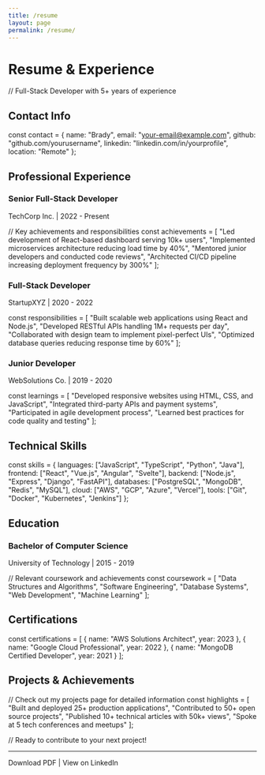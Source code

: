 ```yaml
---
title: /resume
layout: page
permalink: /resume/
---
```


# <span class="ide-keyword">Resume</span> <span class="ide-operator">&</span> <span class="ide-class">Experience</span>

<span class="ide-comment">// Full-Stack Developer with 5+ years of experience</span>

## <span class="ide-keyword">Contact</span> <span class="ide-class">Info</span>

<span class="ide-keyword">const</span> <span class="ide-variable">contact</span> <span class="ide-operator">=</span> <span class="ide-bracket">{</span>
  <span class="ide-property">name</span><span class="ide-operator">:</span> <span class="ide-string">"Brady"</span><span class="ide-operator">,</span>
  <span class="ide-property">email</span><span class="ide-operator">:</span> <span class="ide-string">"your-email@example.com"</span><span class="ide-operator">,</span>
  <span class="ide-property">github</span><span class="ide-operator">:</span> <span class="ide-string">"github.com/yourusername"</span><span class="ide-operator">,</span>
  <span class="ide-property">linkedin</span><span class="ide-operator">:</span> <span class="ide-string">"linkedin.com/in/yourprofile"</span><span class="ide-operator">,</span>
  <span class="ide-property">location</span><span class="ide-operator">:</span> <span class="ide-string">"Remote"</span>
<span class="ide-bracket">}</span><span class="ide-operator">;</span>

## <span class="ide-keyword">Professional</span> <span class="ide-class">Experience</span>

### <span class="ide-class">Senior</span> <span class="ide-class">Full-Stack</span> <span class="ide-class">Developer</span>
<span class="ide-string">TechCorp Inc.</span> <span class="ide-operator">|</span> <span class="ide-property">2022 - Present</span>

<span class="ide-comment">// Key achievements and responsibilities</span>
<span class="ide-keyword">const</span> <span class="ide-variable">achievements</span> <span class="ide-operator">=</span> <span class="ide-bracket">[</span>
  <span class="ide-string">"Led development of React-based dashboard serving 10k+ users"</span><span class="ide-operator">,</span>
  <span class="ide-string">"Implemented microservices architecture reducing load time by 40%"</span><span class="ide-operator">,</span>
  <span class="ide-string">"Mentored junior developers and conducted code reviews"</span><span class="ide-operator">,</span>
  <span class="ide-string">"Architected CI/CD pipeline increasing deployment frequency by 300%"</span>
<span class="ide-bracket">]</span><span class="ide-operator">;</span>

### <span class="ide-class">Full-Stack</span> <span class="ide-class">Developer</span>
<span class="ide-string">StartupXYZ</span> <span class="ide-operator">|</span> <span class="ide-property">2020 - 2022</span>

<span class="ide-keyword">const</span> <span class="ide-variable">responsibilities</span> <span class="ide-operator">=</span> <span class="ide-bracket">[</span>
  <span class="ide-string">"Built scalable web applications using React and Node.js"</span><span class="ide-operator">,</span>
  <span class="ide-string">"Developed RESTful APIs handling 1M+ requests per day"</span><span class="ide-operator">,</span>
  <span class="ide-string">"Collaborated with design team to implement pixel-perfect UIs"</span><span class="ide-operator">,</span>
  <span class="ide-string">"Optimized database queries reducing response time by 60%"</span>
<span class="ide-bracket">]</span><span class="ide-operator">;</span>

### <span class="ide-class">Junior</span> <span class="ide-class">Developer</span>
<span class="ide-string">WebSolutions Co.</span> <span class="ide-operator">|</span> <span class="ide-property">2019 - 2020</span>

<span class="ide-keyword">const</span> <span class="ide-variable">learnings</span> <span class="ide-operator">=</span> <span class="ide-bracket">[</span>
  <span class="ide-string">"Developed responsive websites using HTML, CSS, and JavaScript"</span><span class="ide-operator">,</span>
  <span class="ide-string">"Integrated third-party APIs and payment systems"</span><span class="ide-operator">,</span>
  <span class="ide-string">"Participated in agile development process"</span><span class="ide-operator">,</span>
  <span class="ide-string">"Learned best practices for code quality and testing"</span>
<span class="ide-bracket">]</span><span class="ide-operator">;</span>

## <span class="ide-keyword">Technical</span> <span class="ide-class">Skills</span>

<span class="ide-keyword">const</span> <span class="ide-variable">skills</span> <span class="ide-operator">=</span> <span class="ide-bracket">{</span>
  <span class="ide-property">languages</span><span class="ide-operator">:</span> <span class="ide-bracket">[</span><span class="ide-string">"JavaScript"</span><span class="ide-operator">,</span> <span class="ide-string">"TypeScript"</span><span class="ide-operator">,</span> <span class="ide-string">"Python"</span><span class="ide-operator">,</span> <span class="ide-string">"Java"</span><span class="ide-bracket">]</span><span class="ide-operator">,</span>
  <span class="ide-property">frontend</span><span class="ide-operator">:</span> <span class="ide-bracket">[</span><span class="ide-string">"React"</span><span class="ide-operator">,</span> <span class="ide-string">"Vue.js"</span><span class="ide-operator">,</span> <span class="ide-string">"Angular"</span><span class="ide-operator">,</span> <span class="ide-string">"Svelte"</span><span class="ide-bracket">]</span><span class="ide-operator">,</span>
  <span class="ide-property">backend</span><span class="ide-operator">:</span> <span class="ide-bracket">[</span><span class="ide-string">"Node.js"</span><span class="ide-operator">,</span> <span class="ide-string">"Express"</span><span class="ide-operator">,</span> <span class="ide-string">"Django"</span><span class="ide-operator">,</span> <span class="ide-string">"FastAPI"</span><span class="ide-bracket">]</span><span class="ide-operator">,</span>
  <span class="ide-property">databases</span><span class="ide-operator">:</span> <span class="ide-bracket">[</span><span class="ide-string">"PostgreSQL"</span><span class="ide-operator">,</span> <span class="ide-string">"MongoDB"</span><span class="ide-operator">,</span> <span class="ide-string">"Redis"</span><span class="ide-operator">,</span> <span class="ide-string">"MySQL"</span><span class="ide-bracket">]</span><span class="ide-operator">,</span>
  <span class="ide-property">cloud</span><span class="ide-operator">:</span> <span class="ide-bracket">[</span><span class="ide-string">"AWS"</span><span class="ide-operator">,</span> <span class="ide-string">"GCP"</span><span class="ide-operator">,</span> <span class="ide-string">"Azure"</span><span class="ide-operator">,</span> <span class="ide-string">"Vercel"</span><span class="ide-bracket">]</span><span class="ide-operator">,</span>
  <span class="ide-property">tools</span><span class="ide-operator">:</span> <span class="ide-bracket">[</span><span class="ide-string">"Git"</span><span class="ide-operator">,</span> <span class="ide-string">"Docker"</span><span class="ide-operator">,</span> <span class="ide-string">"Kubernetes"</span><span class="ide-operator">,</span> <span class="ide-string">"Jenkins"</span><span class="ide-bracket">]</span>
<span class="ide-bracket">}</span><span class="ide-operator">;</span>

## <span class="ide-keyword">Education</span>

### <span class="ide-class">Bachelor</span> <span class="ide-keyword">of</span> <span class="ide-class">Computer</span> <span class="ide-class">Science</span>
<span class="ide-string">University of Technology</span> <span class="ide-operator">|</span> <span class="ide-property">2015 - 2019</span>

<span class="ide-comment">// Relevant coursework and achievements</span>
<span class="ide-keyword">const</span> <span class="ide-variable">coursework</span> <span class="ide-operator">=</span> <span class="ide-bracket">[</span>
  <span class="ide-string">"Data Structures and Algorithms"</span><span class="ide-operator">,</span>
  <span class="ide-string">"Software Engineering"</span><span class="ide-operator">,</span>
  <span class="ide-string">"Database Systems"</span><span class="ide-operator">,</span>
  <span class="ide-string">"Web Development"</span><span class="ide-operator">,</span>
  <span class="ide-string">"Machine Learning"</span>
<span class="ide-bracket">]</span><span class="ide-operator">;</span>

## <span class="ide-keyword">Certifications</span>

<span class="ide-keyword">const</span> <span class="ide-variable">certifications</span> <span class="ide-operator">=</span> <span class="ide-bracket">[</span>
  <span class="ide-bracket">{</span> <span class="ide-property">name</span><span class="ide-operator">:</span> <span class="ide-string">"AWS Solutions Architect"</span><span class="ide-operator">,</span> <span class="ide-property">year</span><span class="ide-operator">:</span> <span class="ide-number">2023</span> <span class="ide-bracket">}</span><span class="ide-operator">,</span>
  <span class="ide-bracket">{</span> <span class="ide-property">name</span><span class="ide-operator">:</span> <span class="ide-string">"Google Cloud Professional"</span><span class="ide-operator">,</span> <span class="ide-property">year</span><span class="ide-operator">:</span> <span class="ide-number">2022</span> <span class="ide-bracket">}</span><span class="ide-operator">,</span>
  <span class="ide-bracket">{</span> <span class="ide-property">name</span><span class="ide-operator">:</span> <span class="ide-string">"MongoDB Certified Developer"</span><span class="ide-operator">,</span> <span class="ide-property">year</span><span class="ide-operator">:</span> <span class="ide-number">2021</span> <span class="ide-bracket">}</span>
<span class="ide-bracket">]</span><span class="ide-operator">;</span>

## <span class="ide-keyword">Projects</span> <span class="ide-operator">&</span> <span class="ide-class">Achievements</span>

<span class="ide-comment">// Check out my projects page for detailed information</span>
<span class="ide-keyword">const</span> <span class="ide-variable">highlights</span> <span class="ide-operator">=</span> <span class="ide-bracket">[</span>
  <span class="ide-string">"Built and deployed 25+ production applications"</span><span class="ide-operator">,</span>
  <span class="ide-string">"Contributed to 50+ open source projects"</span><span class="ide-operator">,</span>
  <span class="ide-string">"Published 10+ technical articles with 50k+ views"</span><span class="ide-operator">,</span>
  <span class="ide-string">"Spoke at 5 tech conferences and meetups"</span>
<span class="ide-bracket">]</span><span class="ide-operator">;</span>

<span class="ide-comment">// Ready to contribute to your next project!</span>

---

<span class="ide-keyword">Download</span> <span class="ide-class">PDF</span> <span class="ide-operator">|</span> <span class="ide-keyword">View</span> <span class="ide-keyword">on</span> <span class="ide-class">LinkedIn</span>
